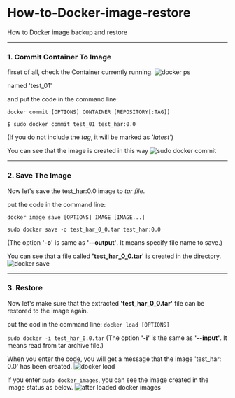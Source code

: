 # How-to-Docker-image-restore
How to Docker image backup and restore


***
### 1. Commit Container To Image

firset of all, check the Container currently running.
![docker ps](https://user-images.githubusercontent.com/51101183/58443540-6b95c680-812d-11e9-9ed5-f6ce3e1ebe1c.PNG)

named 'test_01'

and put the code in the command line:

```docker commit [OPTIONS] CONTAINER [REPOSITORY[:TAG]]```

```
$ sudo docker commit test_01 test_har:0.0
```
(If you do not include the *tag*, it will be marked as *'latest'*)


You can see that the image is created in this way
![sudo docker commit](https://user-images.githubusercontent.com/51101183/58444244-45265a00-8132-11e9-9f0e-8686b8622b6c.PNG)



***
### 2. Save The Image

Now let's save the test_har:0.0 image to *tar file*.

put the code in the command line:

```docker image save [OPTIONS] IMAGE [IMAGE...]``` 

```
sudo docker save -o test_har_0_0.tar test_har:0.0
```
(The option __'-o'__ is same as __'--output'__. It means specify file name to save.)

You can see that a file called __'test_har_0_0.tar'__ is created in the directory.
![docker save](https://user-images.githubusercontent.com/51101183/58444742-87509b00-8134-11e9-8ee6-157ee9bb67dc.PNG)



***
### 3. Restore

Now let's make sure that the extracted __'test_har_0_0.tar'__ file can be restored to the image again.

put the cod in the command line:
```docker load [OPTIONS]```

```sudo docker -i test_har_0.0.tar```
(The option __'-i'__ is the same as __'--input'__. It means read from tar archive file.) 

When you enter the code, you will get a message that the image 'test_har: 0.0' has been created.
![docker load](https://user-images.githubusercontent.com/51101183/58445183-a4866900-8136-11e9-85eb-b4c719cfecd5.PNG)

If you enter ```sudo docker images```, 
you can see the image created in the image status as below.
![after loaded docker images](https://user-images.githubusercontent.com/51101183/58445404-7e14fd80-8137-11e9-961b-b309c71fac26.PNG)


